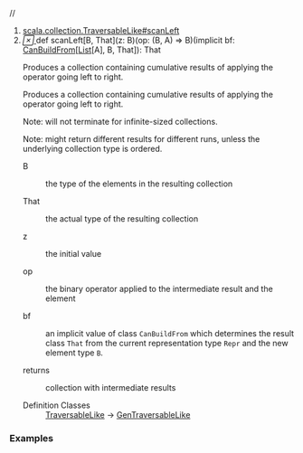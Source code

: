 //
<ol>
<li><a href="https://www.scala-lang.org/api/2.12.3/scala/collection/immutable/List.html#scanLeft[B,That](z:B)(op:(B,A)=>B)(implicitbf:scala.collection.generic.CanBuildFrom[Repr,B,That]):That">scala.collection.TraversableLike#scanLeft</a></li>
<li name="scala.collection.TraversableLike#scanLeft" visbl="pub" class="indented0 " data-isabs="false" fullcomment="yes" group="Ungrouped"> <a id="scanLeft[B,That](z:B)(op:(B,A)=>B)(implicitbf:scala.collection.generic.CanBuildFrom[Repr,B,That]):That"></a><a id="scanLeft[B,That](B)((B,A)⇒B)(CanBuildFrom[List[A],B,That]):That"></a> <span class="permalink"> <a href="../../../scala/collection/immutable/List.html#scanLeft[B,That](z:B)(op:(B,A)=>B)(implicitbf:scala.collection.generic.CanBuildFrom[Repr,B,That]):That" title="Permalink"> <i class="material-icons"></i> </a> </span> <span class="modifier_kind"> <span class="modifier"></span> <span class="kind">def</span> </span> <span class="symbol"> <span class="name">scanLeft</span><span class="tparams">[<span name="B">B</span>, <span name="That">That</span>]</span><span class="params">(<span name="z">z: <span class="extype" name="scala.collection.TraversableLike.scanLeft.B">B</span></span>)</span><span class="params">(<span name="op">op: (<span class="extype" name="scala.collection.TraversableLike.scanLeft.B">B</span>, <span class="extype" name="scala.collection.immutable.List.A">A</span>) ⇒ <span class="extype" name="scala.collection.TraversableLike.scanLeft.B">B</span></span>)</span><span class="params">(<span class="implicit">implicit </span><span name="bf">bf: <a href="../generic/CanBuildFrom.html" class="extype" name="scala.collection.generic.CanBuildFrom">CanBuildFrom</a>[<a href="" class="extype" name="scala.collection.immutable.List">List</a>[<span class="extype" name="scala.collection.immutable.List.A">A</span>], <span class="extype" name="scala.collection.TraversableLike.scanLeft.B">B</span>, <span class="extype" name="scala.collection.TraversableLike.scanLeft.That">That</span>]</span>)</span><span class="result">: <span class="extype" name="scala.collection.TraversableLike.scanLeft.That">That</span></span> </span> <p class="shortcomment cmt">Produces a collection containing cumulative results of applying the operator going left to right.</p>
 <div class="fullcomment">
  <div class="comment cmt">
   <p>Produces a collection containing cumulative results of applying the operator going left to right.</p>
   <p> Note: will not terminate for infinite-sized collections.</p>
   <p> Note: might return different results for different runs, unless the underlying collection type is ordered. </p>
  </div>
  <dl class="paramcmts block">
   <dt class="tparam">
    B
   </dt>
   <dd class="cmt">
    <p>the type of the elements in the resulting collection</p>
   </dd>
   <dt class="tparam">
    That
   </dt>
   <dd class="cmt">
    <p>the actual type of the resulting collection</p>
   </dd>
   <dt class="param">
    z
   </dt>
   <dd class="cmt">
    <p>the initial value</p>
   </dd>
   <dt class="param">
    op
   </dt>
   <dd class="cmt">
    <p>the binary operator applied to the intermediate result and the element</p>
   </dd>
   <dt class="param">
    bf
   </dt>
   <dd class="cmt">
    <p>an implicit value of class <code>CanBuildFrom</code> which determines the result class <code>That</code> from the current representation type <code>Repr</code> and the new element type <code>B</code>.</p>
   </dd>
   <dt>
    returns
   </dt>
   <dd class="cmt">
    <p>collection with intermediate results</p>
   </dd>
  </dl>
  <dl class="attributes block"> 
   <dt>
    Definition Classes
   </dt>
   <dd>
    <a href="../TraversableLike.html" class="extype" name="scala.collection.TraversableLike">TraversableLike</a> → 
    <a href="../GenTraversableLike.html" class="extype" name="scala.collection.GenTraversableLike">GenTraversableLike</a>
   </dd>
  </dl>
 </div> </li>
        </ol>


### Examples




























